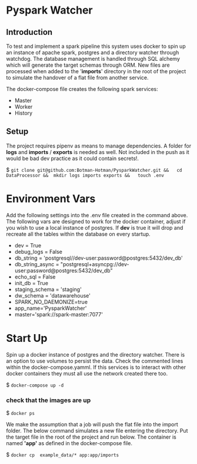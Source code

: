 # Pyspark Watcher

## Introduction
To test and implement a spark pipeline this system uses docker to spin up an instance of apache spark, postgres and a directory watcher through watchdog. 
The database management is handled through SQL alchemy which will generate the target schemas through ORM. New files are processed when added to the '**imports**' directory in the root of the project to simulate the handover of a flat file from another service. 

The docker-compose file creates the following spark services:
* Master 
* Worker
* History




## Setup
The project requires pipenv as means to manage dependencies. 
A folder for **logs** and **imports** / **exports** is needed as well. 
Not included in the push as it would be bad dev practice as it could contain secrets!.

$ `
git clone git@github.com:Botman-Hotman/PysparkWatcher.git &&  
cd DataProcessor && 
mkdir logs imports exports &&  
touch .env
`

# Environment Vars
Add the following settings into the .env file created in the command above.
The following vars are designed to work for the docker container, adjust if you wish to use a local instance of postgres.
If **dev** is true it will drop and recreate all the tables within the database on every startup.

*  dev = True
*  debug_logs = False
*  db_string = 'postgresql//dev-user:password@postgres:5432/dev_db'
*  db_string_async = "postgresql+asyncpg://dev-user:password@postgres:5432/dev_db"
*  echo_sql = False
*  init_db = True
*  staging_schema = 'staging'
*  dw_schema = 'datawarehouse'
* SPARK_NO_DAEMONIZE=true
* app_name='PysparkWatcher'
* master='spark://spark-master:7077'


# Start Up
Spin up a docker instance of postgres and the directory watcher. 
There is an option to use volumes to persist the data. Check the commented lines within the docker-compose.yamml. 
If this services is to interact with other docker containers they must all use the network created there too.

$ `docker-compose up -d`

### check that the images are up
$ `docker ps`

We make the assumption that a job will push the flat file into the import folder. The below command simulates a new file entering the directory.
Put the target file in the root of the project and run below. The container is named **'app'** as defined in the docker-compose file.

$ `docker cp  example_data/* app:app/imports`